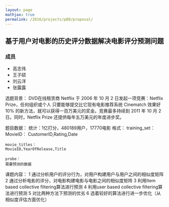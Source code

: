 ```yaml
---
layout: page
mathjax: true
permalink: /2016/projects/p08/proposal/
---
```


## 基于用户对电影的历史评分数据解决电影评分预测问题

### 成员

- 高志伟
- 王子硕
- 刘云洋
- 张露露

选题背景：
DVD在线租赁商 Netflix 于 2006 年 10 月 2 日发起一项竞赛：Netflix Prize，任何组织或个人 只要能够提交比它现有电影推荐系统 Cinematch 效果好 10% 的新方法，就可以获得一百万美元的奖金。竞赛最多持续到 2011 年 10 月 2 日。同时，Netflix Prize 还提供每年五万美元的年度进步奖。

题目数据：
统计：1亿打分，480189用户，17770电影
格式：
	training_set：
	MovieID：
	CustomerID,Rating,Date

	movie_titles：
 	MovieID,YearOfRelease,Title

 	probe：
	需要预测的数据

课题内容：
1 通过分析用户的评分行为，对用户构建用户与用户之间的相似度矩阵
2 通过分析电影的评分，对电影构建电影与电影之间的相似度矩阵
3 利用Item based collective filtering算法进行预测
4 利用user based collective filtering算法进行预测
5 对比两种方法下预测的优劣
6 选着较好的算法进行进一步优化（从相似度评估方面优化）

